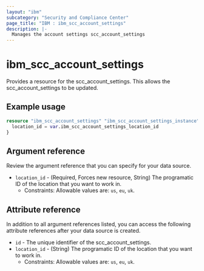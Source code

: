 ```yaml
---
layout: "ibm"
subcategory: "Security and Compliance Center"
page_title: "IBM : ibm_scc_account_settings"
description: |-
  Manages the account settings scc_account_settings
---
```


# ibm_scc_account_settings

Provides a resource for the scc_account_settings. This allows the scc_account_settings to be updated.

## Example usage

```terraform
resource "ibm_scc_account_settings" "ibm_scc_account_settings_instance" {
  location_id = var.ibm_scc_account_settings_location_id
}
```

## Argument reference

Review the argument reference that you can specify for your data source.

* `location_id` - (Required, Forces new resource, String) The programatic ID of the location that you want to work in.
  * Constraints: Allowable values are: `us`, `eu`, `uk`.

## Attribute reference

In addition to all argument references listed, you can access the following attribute references after your data source is created.

* `id` - The unique identifier of the scc_account_settings.
* `location_id` - (String) The programatic ID of the location that you want to work in.
  * Constraints: Allowable values are: `us`, `eu`, `uk`.
